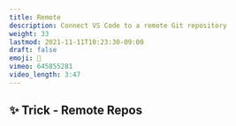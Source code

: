 ```yaml
---
title: Remote
description: Connect VS Code to a remote Git repository
weight: 33
lastmod: 2021-11-11T10:23:30-09:00
draft: false
emoji: 📡
vimeo: 645855281
video_length: 3:47
---
```



## ✨ Trick - Remote Repos